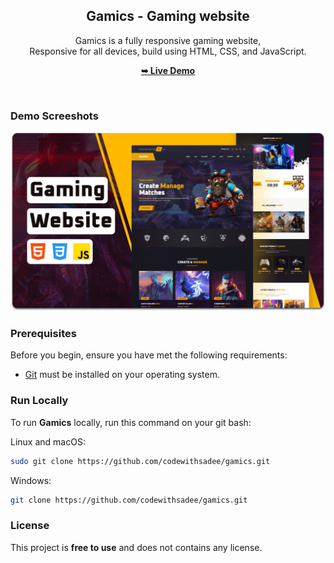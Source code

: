 <div align="center">

  <h2 align="center">Gamics - Gaming website</h2>

Gamics is a fully responsive gaming website, <br />Responsive for all devices, build using HTML, CSS, and JavaScript.

<a href="https://codewithsadee.github.io/gamics/"><strong>➥ Live Demo</strong></a>

</div>

<br />

### Demo Screeshots

![Gamics Desktop Demo](./readme-images/desktop.png "Desktop Demo")

### Prerequisites

Before you begin, ensure you have met the following requirements:

- [Git](https://git-scm.com/downloads "Download Git") must be installed on your operating system.

### Run Locally

To run **Gamics** locally, run this command on your git bash:

Linux and macOS:

```bash
sudo git clone https://github.com/codewithsadee/gamics.git
```

Windows:

```bash
git clone https://github.com/codewithsadee/gamics.git
```

### License

This project is **free to use** and does not contains any license.
